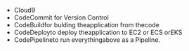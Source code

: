 - Cloud9
- CodeCommit for Version Control
- CodeBuildfor bulding theapplication from thecode
- CodeDeployto deploy theapplication to EC2 or ECS orEKS
- CodePipelineto run everythingabove as a Pipeline.
